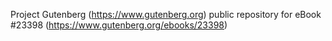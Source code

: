 Project Gutenberg (https://www.gutenberg.org) public repository for eBook #23398 (https://www.gutenberg.org/ebooks/23398)
